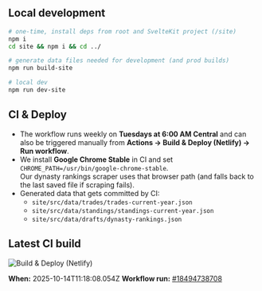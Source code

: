 ## Local development

```bash
# one-time, install deps from root and SvelteKit project (/site)
npm i
cd site && npm i && cd ../

# generate data files needed for development (and prod builds)
npm run build-site

# local dev
npm run dev-site
```

## CI & Deploy

- The workflow runs weekly on **Tuesdays at 6:00 AM Central** and can also be triggered manually from **Actions → Build & Deploy (Netlify) → Run workflow**.
- We install **Google Chrome Stable** in CI and set `CHROME_PATH=/usr/bin/google-chrome-stable`.  
  Our dynasty rankings scraper uses that browser path (and falls back to the last saved file if scraping fails).
- Generated data that gets committed by CI:
    - `site/src/data/trades/trades-current-year.json`
    - `site/src/data/standings/standings-current-year.json`
    - `site/src/data/drafts/dynasty-rankings.json`

<!-- CI-BUILD-BLOCK -->

## Latest CI build

![Build & Deploy (Netlify)](https://github.com/pjbrown11/biggest-tds/actions/workflows/deploy-netlify.yml/badge.svg?branch=main)

**When:** 2025-10-14T11:18:08.054Z
**Workflow run:** [#18494738708](https://github.com/pjbrown11/biggest-tds/actions/runs/18494738708)


